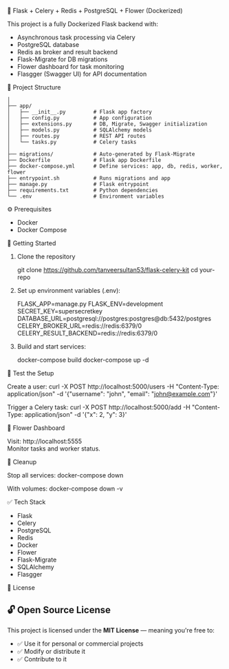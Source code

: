 🚀 Flask + Celery + Redis + PostgreSQL + Flower (Dockerized)

This project is a fully Dockerized Flask backend with:
- Asynchronous task processing via Celery
- PostgreSQL database
- Redis as broker and result backend
- Flask-Migrate for DB migrations
- Flower dashboard for task monitoring
- Flasgger (Swagger UI) for API documentation

📂 Project Structure

```flask_app/
│
├── app/
│   ├── __init__.py         # Flask app factory
│   ├── config.py           # App configuration
│   ├── extensions.py       # DB, Migrate, Swagger initialization
│   ├── models.py           # SQLAlchemy models
│   ├── routes.py           # REST API routes
│   └── tasks.py            # Celery tasks
│
├── migrations/             # Auto-generated by Flask-Migrate
├── Dockerfile              # Flask app Dockerfile
├── docker-compose.yml      # Define services: app, db, redis, worker, flower
├── entrypoint.sh           # Runs migrations and app
├── manage.py               # Flask entrypoint
├── requirements.txt        # Python dependencies
└── .env                    # Environment variables
```
⚙️ Prerequisites

- Docker
- Docker Compose

🚀 Getting Started

1. Clone the repository

    git clone https://github.com/tanveersultan53/flask-celery-kit
    cd your-repo

2. Set up environment variables (.env):

    FLASK_APP=manage.py
    FLASK_ENV=development
    SECRET_KEY=supersecretkey
    DATABASE_URL=postgresql://postgres:postgres@db:5432/postgres
    CELERY_BROKER_URL=redis://redis:6379/0
    CELERY_RESULT_BACKEND=redis://redis:6379/0

3. Build and start services:

    docker-compose build
    docker-compose up -d

🧪 Test the Setup

Create a user:
    curl -X POST http://localhost:5000/users -H "Content-Type: application/json" -d '{"username": "john", "email": "john@example.com"}'

Trigger a Celery task:
    curl -X POST http://localhost:5000/add -H "Content-Type: application/json" -d '{"x": 2, "y": 3}'

🌸 Flower Dashboard

Visit: http://localhost:5555  
Monitor tasks and worker status.


🧼 Cleanup

Stop all services:
    docker-compose down

With volumes:
    docker-compose down -v

✅ Tech Stack

- Flask
- Celery
- PostgreSQL
- Redis
- Docker
- Flower
- Flask-Migrate
- SQLAlchemy
- Flasgger

📄 License

## 🔓 Open Source License

This project is licensed under the **MIT License** — meaning you're free to:

- ✅ Use it for personal or commercial projects
- ✅ Modify or distribute it
- ✅ Contribute to it

